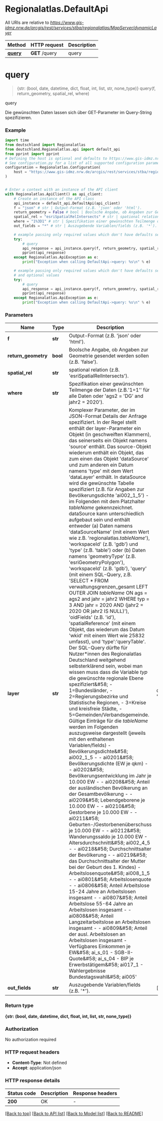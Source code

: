 # Regionalatlas.DefaultApi

All URIs are relative to *https://www.gis-idmz.nrw.de/arcgis/rest/services/stba/regionalatlas/MapServer/dynamicLayer*

Method | HTTP request | Description
------------- | ------------- | -------------
[**query**](DefaultApi.md#query) | **GET** /query | query


# **query**
> {str: (bool, date, datetime, dict, float, int, list, str, none_type)} query(f, return_geometry, spatial_rel, where)

query

Die gewünschten Daten lassen sich über GET-Parameter im Query-String spezifizieren. 

### Example


```python
import time
from deutschland import Regionalatlas
from deutschland.Regionalatlas.api import default_api
from pprint import pprint
# Defining the host is optional and defaults to https://www.gis-idmz.nrw.de/arcgis/rest/services/stba/regionalatlas/MapServer/dynamicLayer
# See configuration.py for a list of all supported configuration parameters.
configuration = Regionalatlas.Configuration(
    host = "https://www.gis-idmz.nrw.de/arcgis/rest/services/stba/regionalatlas/MapServer/dynamicLayer"
)


# Enter a context with an instance of the API client
with Regionalatlas.ApiClient() as api_client:
    # Create an instance of the API class
    api_instance = default_api.DefaultApi(api_client)
    f = "json" # str | Output-Format (z.B. 'json' oder 'html').
    return_geometry = False # bool | Boolsche Angabe, ob Angaben zur Geometrie gesendet werden sollen (z.B. 'false').
    spatial_rel = "esriSpatialRelIntersects" # str | spational relation (z.B. 'esriSpatialRelIntersects').
    where = "1%3D1" # str | Spezifikation einer gewünschten Teilmenge der Daten (z.B.'1=1'' für alle Daten oder 'ags2 = 'DG' and jahr2 =  2020').
    out_fields = "*" # str | Auszugebende Variablen/fields (z.B. '*'). (optional)

    # example passing only required values which don't have defaults set
    try:
        # query
        api_response = api_instance.query(f, return_geometry, spatial_rel, where)
        pprint(api_response)
    except Regionalatlas.ApiException as e:
        print("Exception when calling DefaultApi->query: %s\n" % e)

    # example passing only required values which don't have defaults set
    # and optional values
    try:
        # query
        api_response = api_instance.query(f, return_geometry, spatial_rel, where, out_fields=out_fields)
        pprint(api_response)
    except Regionalatlas.ApiException as e:
        print("Exception when calling DefaultApi->query: %s\n" % e)
```


### Parameters

Name | Type | Description  | Notes
------------- | ------------- | ------------- | -------------
 **f** | **str**| Output-Format (z.B. &#39;json&#39; oder &#39;html&#39;). |
 **return_geometry** | **bool**| Boolsche Angabe, ob Angaben zur Geometrie gesendet werden sollen (z.B. &#39;false&#39;). |
 **spatial_rel** | **str**| spational relation (z.B. &#39;esriSpatialRelIntersects&#39;). |
 **where** | **str**| Spezifikation einer gewünschten Teilmenge der Daten (z.B.&#39;1&#x3D;1&#39;&#39; für alle Daten oder &#39;ags2 &#x3D; &#39;DG&#39; and jahr2 &#x3D;  2020&#39;). |
 **layer** | **str**| Komplexer Parameter, der im JSON-Format Details der Anfrage spezifiziert. In der Regel stellt enthält der layer-Parameter ein Objekt (in geschweiften Klammern), das seinerseits ein Objekt namens &#39;source&#39; enthält. Das source-Objekt wiederum enthält ein Objekt, das zum einen das Objekt &#39;dataSource&#39; und zum anderen ein Datum namens &#39;type&#39; mit dem Wert &#39;dataLayer&#39; enthält. In dataSource wird die gewünschte Tabelle spezifiziert (z.B. für Angaben zur Bevölkerungsdichte &#39;ai002_1_5&#39;) - im Folgenden mit dem Platzhalter *tableName* gekennzeichnet.  dataSource kann unterschiedlich aufgebaut sein und enthält entweder (a) Daten namens &#39;dataSourceName&#39; (mit einem Wert wie z.B. &#39;regionalatlas.*tableName*&#39;), &#39;workspaceId&#39; (z.B.  &#39;gdb&#39;) und &#39;type&#39; (z.B. &#39;table&#39;) oder (b) Daten namens &#39;geometryType&#39; (z.B. &#39;esriGeometryPolygon&#39;), &#39;workspaceId&#39; (z.B. &#39;gdb&#39;), &#39;query&#39; (mit einem SQL-Query, z.B. &#39;SELECT * FROM verwaltungsgrenzen_gesamt LEFT OUTER JOIN *tableName* ON ags &#x3D; ags2 and jahr &#x3D; jahr2 WHERE typ &#x3D; 3 AND jahr &#x3D; 2020 AND (jahr2 &#x3D; 2020 OR jahr2 IS NULL)&#39;), &#39;oidFields&#39; (z.B. &#39;id&#39;), &#39;spatialReference&#39; (mit einem Objekt, das wiederum das Datum &#39;wkid&#39; mit einem Wert wie 25832 umfasst), und &#39;type&#39;:&#39;queryTable&#39;.    Der SQL-Query dürfte für Nutzer*innen des Regionalatlas Deutschland weitgehend selbsterklärend sein, wobei man wissen muss dass die Variable *typ* die gewünschte regionale Ebene spezifiziert&amp;#58;  - 1&#x3D;Bundesländer,   - 2&#x3D;Regierungsbezirke und Statistische Regionen,   - 3&#x3D;Kreise und kreisfreie Städte,  - 5&#x3D;Gemeinden/Verbandsgemeinde.   Gültige Einträge für die *tableName* werden im Folgenden auszugsweise dargestellt (jeweils mit den enthaltenen Variablen/fields)   - Bevölkerungsdichte&amp;#58; ai002_1_5  - - ai0201&amp;#58; Bevölkerungsdichte (EW je qkm)  - - ai0202&amp;#58; Bevölkerungsentwicklung im Jahr je 10.000 EW  - - ai0208&amp;#58; Anteil der ausländischen Bevölkerung an der Gesamtbevölkerung  - - ai0209&amp;#58; Lebendgeborene je 10.000 EW  - - ai0210&amp;#58; Gestorbene je 10.000 EW  - - ai0211&amp;#58; Geburten-/Gestorbenenüberschuss je 10.000 EW  - - ai0212&amp;#58; Wanderungssaldo je 10.000 EW   - Altersdurchschnitt&amp;#58; ai002_4_5   - - ai0218&amp;#58; Durchschnittsalter der Bevölkerung   - - ai0219&amp;#58; das Durchschnittsalter der Mutter bei der Geburt des 1. Kindes)   - Arbeitslosenquote&amp;#58; ai008_1_5   - - ai0801&amp;#58; Arbeitslosenquote  - - ai0806&amp;#58; Anteil Arbeitslose 15-24 Jahre an Arbeitslosen insgesamt  - - ai0807&amp;#58; Anteil Arbeitslose 55-64 Jahre an Arbeitslosen insgesamt  - - ai0808&amp;#58; Anteil Langzeitarbeitslose an Arbeitslosen insgesamt  - - ai0809&amp;#58; Anteil der ausl. Arbeitslosen an Arbeitslosen insgesamt    - Verfügbares Einkommen je EW&amp;#58; ai_s_01  - SGB-II-Quote&amp;#58; ai_s_04  - BIP je Erwerbstätigem&amp;#58; ai017_1  - Wahlergebnisse Bundestagswahl&amp;#58; ai005&#39;  | defaults to "%7B%22source%22%3A%7B%22dataSource%22%3A%7B%22geometryType%22%3A%22esriGeometryPolygon%22%2C%22workspaceId%22%3A%22gdb%22%2C%22query%22%3A%22SELECT%20*%20FROM%20verwaltungsgrenzen_gesamt%20LEFT%20OUTER%20JOIN%20ai002_1_5%20ON%20ags%20%3D%20ags2%20and%20jahr%20%3D%20jahr2%20WHERE%20typ%20%3D%201%20AND%20jahr%20%3D%202020%20AND%20(jahr2%20%3D%202020%20OR%20jahr2%20IS%20NULL)%22%2C%22oidFields%22%3A%22id%22%2C%22spatialReference%22%3A%7B%22wkid%22%3A25832%7D%2C%22type%22%3A%22queryTable%22%7D%2C%22type%22%3A%22dataLayer%22%7D%7D"
 **out_fields** | **str**| Auszugebende Variablen/fields (z.B. &#39;*&#39;). | [optional]

### Return type

**{str: (bool, date, datetime, dict, float, int, list, str, none_type)}**

### Authorization

No authorization required

### HTTP request headers

 - **Content-Type**: Not defined
 - **Accept**: application/json


### HTTP response details

| Status code | Description | Response headers |
|-------------|-------------|------------------|
**200** | OK |  -  |

[[Back to top]](#) [[Back to API list]](../README.md#documentation-for-api-endpoints) [[Back to Model list]](../README.md#documentation-for-models) [[Back to README]](../README.md)

